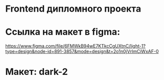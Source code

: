 # Frontend дипломного проекта

# Ссылка на макет в figma:

https://www.figma.com/file/6FMWkB94wE7KTkcCgUXtnC/light-1?type=design&node-id=891-3857&mode=design&t=2o1n0jVrlmCiWxAF-0

# Макет: dark-2
